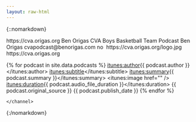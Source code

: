 ```yaml
---
layout: raw-html
---
```

{::nomarkdown} 
<?xml version="1.0" encoding="UTF-8"?>
<rss xmlns:itunes="http://www.itunes.com/dtds/podcast-1.0.dtd" version="2.0">
    <channel>
        <title>CVA Boys Basketball</title>
        <link>https://cva.origas.org</link>
        <language></language>
        <copyright></copyright>
        <itunes:subtitle></itunes:subtitle>
        <itunes:author>Ben Origas</itunes:author>
        <itunes:summary>CVA Boys Basketball Team Podcast</itunes:summary>  
        <itunes:owner>
            <itunes:name>Ben Origas</itunes:name>
            <itunes:email>cvapodcast@benorigas.com</itunes:email>
        </itunes:owner>
        <itunes:image href="https://cva.origas.org/logo.jpg" />
        <itunes:category text="Sports &amp; Recreation"/>
        <itunes:explicit>no</itunes:explicit>
        <image>
            <title>CVA Basketball</title>
            <url>https://cva.origas.org/logo.jpg</url>
            <link>https://cva.origas.org</link>
	    </image>
        
{% for podcast in site.data.podcasts %}
        <item>
            <title>{{ podcast.title }}</title>
            <itunes:author>{{ podcast.author }}</itunes:author>
            <itunes:subtitle></itunes:subtitle>
            <itunes:summary>{{ podcast.summary }}</itunes:summary>
            <itunes:image href="" />
            <enclosure url="{{ podcast.audio_file }}" length="{{ podcast.audio_file_length }}" type="{{ podcast.audio_file_duration }}"/>
            <itunes:duration>{{ podcast.audio_file_duration }}</itunes:duration>
            <guid>{{ podcast.original_source }}</guid>
            <pubDate>{{ podcast.publish_date }}</pubDate>
        </item>
{% endfor %}

    </channel>
</rss>

{:/nomarkdown}
